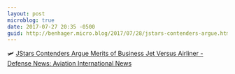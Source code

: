 ```yaml
---
layout: post
microblog: true
date: 2017-07-27 20:35 -0500
guid: http://benhager.micro.blog/2017/07/28/jstars-contenders-argue.html
---
```

🛩 [JStars Contenders Argue Merits of Business Jet Versus Airliner - Defense News: Aviation International News](https://www.ainonline.com/aviation-news/defense/2017-07-25/jstars-contenders-argue-merits-business-jet-versus-airliner)
